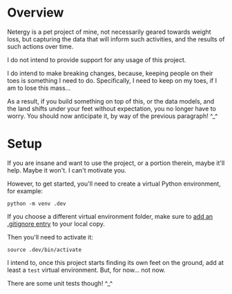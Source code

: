 

# Overview

Netergy is a pet project of mine, not necessarily geared towards weight loss, but capturing the data that will inform such activities, and the results of such actions over time.

I do not intend to provide support for any usage of this project.

I do intend to make breaking changes, because, keeping people on their toes is something I need to do. Specifically, I need to keep on my toes, if I am to lose this mass...

As a result, if you build something on top of this, or the data models, and the land shifts under your feet without expectation, you no longer have to worry. You should now anticipate it, by way of the previous paragraph! ^_^


# Setup

If you are insane and want to use the project, or a portion therein, maybe it'll help. Maybe it won't. I can't motivate you.

However, to get started, you'll need to create a virtual Python environment, for example:

`python -m venv .dev`

If you choose a different virtual environment folder, make sure to [add an .gitignore entry](./.gitignore) to your local copy.

Then you'll need to activate it:

`source .dev/bin/activate`

I intend to, once this project starts finding its own feet on the ground, add at least a `test` virtual environment. But, for now... not now.

There are some unit tests though! ^_^

